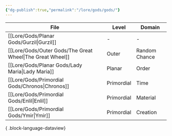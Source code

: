 ```yaml
---
{"dg-publish":true,"permalink":"/lore/gods/gods/"}
---
```


| File                                                         | Level      | Domain        |
| ------------------------------------------------------------ | ---------- | ------------- |
| [[Lore/Gods/Planar Gods/Gurzil\|Gurzil]]                  | \-         | \-            |
| [[Lore/Gods/Outer Gods/The Great Wheel\|The Great Wheel]] | Outer      | Random Chance |
| [[Lore/Gods/Planar Gods/Lady Maria\|Lady Maria]]          | Planar     | Order         |
| [[Lore/Gods/Primordial Gods/Chronos\|Chronos]]            | Primordial | Time          |
| [[Lore/Gods/Primordial Gods/Enlil\|Enlil]]                | Primordial | Material      |
| [[Lore/Gods/Primordial Gods/Ymir\|Ymir]]                  | Primordial | Creation      |

{ .block-language-dataview}
